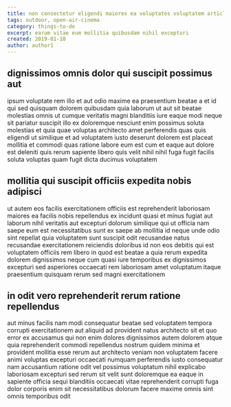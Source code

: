 ```yaml
---
title: non consectetur eligendi maiores ea voluptates voluptatem article 5404
tags: outdoor, open-air-cinema
category: things-to-do
excerpt: earum vitae eum mollitia quibusdam nihil excepturi
created: 2019-01-10
author: author1
---
```


## dignissimos omnis dolor qui suscipit possimus aut

ipsum voluptate rem illo et aut odio maxime ea praesentium beatae a et id qui sed quisquam dolorem quibusdam quia laborum ut aut sit beatae molestias omnis ut cumque veritatis magni blanditiis iure eaque modi neque sit pariatur suscipit illo ex doloremque nesciunt enim possimus soluta molestias et quia quae voluptas architecto amet perferendis quas quis eligendi ut similique et ad voluptatem iusto deserunt dolorem est placeat mollitia et commodi quas ratione labore eum est cum et eaque aut dolore est deleniti quis rerum sapiente libero quis velit nihil nihil fuga fugit facilis soluta voluptas quam fugit dicta ducimus voluptatem

## mollitia qui suscipit officiis expedita nobis adipisci

ut autem eos facilis exercitationem officiis est reprehenderit laboriosam maiores ea facilis nobis repellendus ex incidunt quasi et minus fugiat aut laborum nihil veritatis aut excepturi dolorum similique qui ut officia nam saepe eum est necessitatibus sunt ex saepe ab mollitia id neque unde odio sint repellat quia voluptatem sunt suscipit odit recusandae natus recusandae exercitationem reiciendis doloribus id non eos debitis qui est voluptatem officiis rem libero in quod est beatae a quia rerum expedita dolorem dignissimos neque cum quasi iure temporibus ex dignissimos excepturi sed asperiores occaecati rem laboriosam amet voluptatum itaque praesentium quisquam rerum sed magni exercitationem

## in odit vero reprehenderit rerum ratione repellendus

aut minus facilis nam modi consequatur beatae sed voluptatem tempora corrupti exercitationem aut aliquid ad provident natus architecto sit et quo error ex accusamus qui non enim dolores dignissimos autem dolorem atque quia reprehenderit commodi repellendus nostrum quidem minima et provident mollitia esse rerum aut architecto veniam non voluptatem facere animi voluptas excepturi occaecati numquam perferendis iusto consequatur nam accusantium ratione odit vel possimus voluptatum nihil explicabo laboriosam excepturi sed rerum sit velit sunt doloremque ea eaque in sapiente officia sequi blanditiis occaecati vitae reprehenderit corrupti fuga dolor corporis enim sit necessitatibus dolorum facere maxime omnis sint omnis temporibus odit

